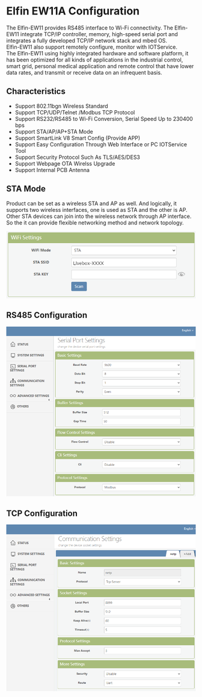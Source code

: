 # Elfin EW11A Configuration

The Elfin-EW11 provides RS485 interface to Wi-Fi connectivity. The Elfin-EW11 integrate TCP/IP controller, memory, high-speed serial port and integrates a fully developed TCP/IP network stack and mbed OS.<br />
Elfin-EW11 also support remotely configure, monitor with IOTService. <br />
The Elfin-EW11 using highly integrated hardware and software platform, it has been optimized for all kinds of applications in the industrial control, smart grid, personal medical application and remote control that have lower data rates, and transmit or receive data on an infrequent basis.<br />

## Characteristics
* Support 802.11bgn Wireless Standard
* Support TCP/UDP/Telnet /Modbus TCP Protocol
* Support RS232/RS485 to Wi-Fi Conversion, Serial Speed Up to 230400 bps
* Support STA/AP/AP+STA Mode
* Support SmartLink V8 Smart Config (Provide APP)
* Support Easy Configuration Through Web Interface or PC IOTService Tool
* Support Security Protocol Such As TLS/AES/DES3
* Support Webpage OTA Wirelss Upgrade
* Support Internal PCB Antenna

## STA Mode

Product can be set as a wireless STA and AP as well. And logically, it supports two wireless interfaces, one is used as STA and the other is AP.<br />
Other STA devices can join into the wireless network through AP interface. So the it can provide flexible networking method and network topology.<br />

![STA](png/EW11_wifi_conf.png)

## RS485 Configuration

![serial](png/EW11_serial_conf.png)

## TCP Configuration

![tcp](png/EW11_tcp_server_conf.png)

